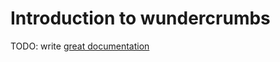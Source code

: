 # Introduction to wundercrumbs

TODO: write [great documentation](http://jacobian.org/writing/what-to-write/)
